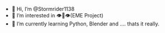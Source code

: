 - 👋 Hi, I’m @Stormrider1138
- 👀 I’m interested in 👁👄👁(EME Project)
- 🌱 I’m currently learning Python, Blender and .... thats it really.

<!---
Stormrider1138/Stormrider1138 is a ✨ special ✨ repository because its `README.md` (this file) appears on your GitHub profile.
You can click the Preview link to take a look at your changes.
--->
